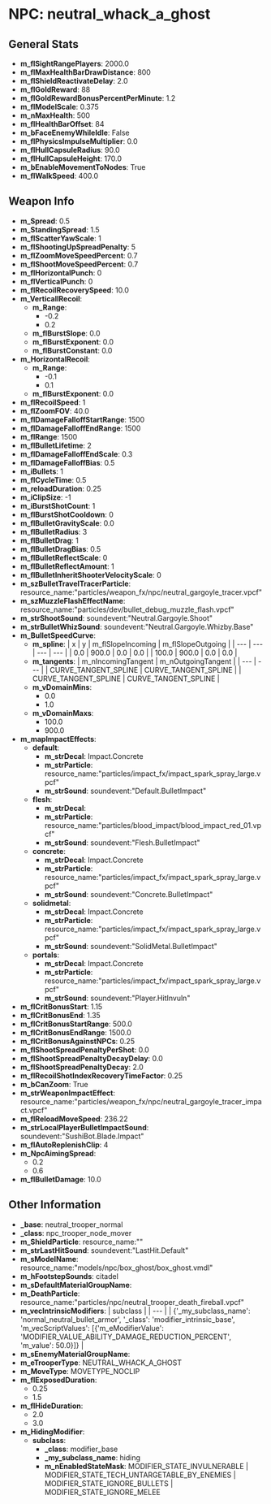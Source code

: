 # NPC: neutral_whack_a_ghost

## General Stats

- **m_flSightRangePlayers**: 2000.0
- **m_flMaxHealthBarDrawDistance**: 800
- **m_flShieldReactivateDelay**: 2.0
- **m_flGoldReward**: 88
- **m_flGoldRewardBonusPercentPerMinute**: 1.2
- **m_flModelScale**: 0.375
- **m_nMaxHealth**: 500
- **m_flHealthBarOffset**: 84
- **m_bFaceEnemyWhileIdle**: False
- **m_flPhysicsImpulseMultiplier**: 0.0
- **m_flHullCapsuleRadius**: 90.0
- **m_flHullCapsuleHeight**: 170.0
- **m_bEnableMovementToNodes**: True
- **m_flWalkSpeed**: 400.0

## Weapon Info

- **m_Spread**: 0.5
- **m_StandingSpread**: 1.5
- **m_flScatterYawScale**: 1
- **m_flShootingUpSpreadPenalty**: 5
- **m_flZoomMoveSpeedPercent**: 0.7
- **m_flShootMoveSpeedPercent**: 0.7
- **m_flHorizontalPunch**: 0
- **m_flVerticalPunch**: 0
- **m_flRecoilRecoverySpeed**: 10.0
- **m_VerticallRecoil**:
  - **m_Range**:
    - -0.2
    - 0.2
  - **m_flBurstSlope**: 0.0
  - **m_flBurstExponent**: 0.0
  - **m_flBurstConstant**: 0.0
- **m_HorizontalRecoil**:
  - **m_Range**:
    - -0.1
    - 0.1
  - **m_flBurstExponent**: 0.0
- **m_flRecoilSpeed**: 1
- **m_flZoomFOV**: 40.0
- **m_flDamageFalloffStartRange**: 1500
- **m_flDamageFalloffEndRange**: 1500
- **m_flRange**: 1500
- **m_flBulletLifetime**: 2
- **m_flDamageFalloffEndScale**: 0.3
- **m_flDamageFalloffBias**: 0.5
- **m_iBullets**: 1
- **m_flCycleTime**: 0.5
- **m_reloadDuration**: 0.25
- **m_iClipSize**: -1
- **m_iBurstShotCount**: 1
- **m_flBurstShotCooldown**: 0
- **m_flBulletGravityScale**: 0.0
- **m_flBulletRadius**: 3
- **m_flBulletDrag**: 1
- **m_flBulletDragBias**: 0.5
- **m_flBulletReflectScale**: 0
- **m_flBulletReflectAmount**: 1
- **m_flBulletInheritShooterVelocityScale**: 0
- **m_szBulletTravelTracerParticle**: resource_name:"particles/weapon_fx/npc/neutral_gargoyle_tracer.vpcf"
- **m_szMuzzleFlashEffectName**: resource_name:"particles/dev/bullet_debug_muzzle_flash.vpcf"
- **m_strShootSound**: soundevent:"Neutral.Gargoyle.Shoot"
- **m_strBulletWhizSound**: soundevent:"Neutral.Gargoyle.Whizby.Base"
- **m_BulletSpeedCurve**:
  - **m_spline**:
    | x | y | m_flSlopeIncoming | m_flSlopeOutgoing |
    | --- | --- | --- | --- |
    | 0.0 | 900.0 | 0.0 | 0.0 |
    | 100.0 | 900.0 | 0.0 | 0.0 |
  - **m_tangents**:
    | m_nIncomingTangent | m_nOutgoingTangent |
    | --- | --- |
    | CURVE_TANGENT_SPLINE | CURVE_TANGENT_SPLINE |
    | CURVE_TANGENT_SPLINE | CURVE_TANGENT_SPLINE |
  - **m_vDomainMins**:
    - 0.0
    - 1.0
  - **m_vDomainMaxs**:
    - 100.0
    - 900.0
- **m_mapImpactEffects**:
  - **default**:
    - **m_strDecal**: Impact.Concrete
    - **m_strParticle**: resource_name:"particles/impact_fx/impact_spark_spray_large.vpcf"
    - **m_strSound**: soundevent:"Default.BulletImpact"
  - **flesh**:
    - **m_strDecal**: 
    - **m_strParticle**: resource_name:"particles/blood_impact/blood_impact_red_01.vpcf"
    - **m_strSound**: soundevent:"Flesh.BulletImpact"
  - **concrete**:
    - **m_strDecal**: Impact.Concrete
    - **m_strParticle**: resource_name:"particles/impact_fx/impact_spark_spray_large.vpcf"
    - **m_strSound**: soundevent:"Concrete.BulletImpact"
  - **solidmetal**:
    - **m_strDecal**: Impact.Concrete
    - **m_strParticle**: resource_name:"particles/impact_fx/impact_spark_spray_large.vpcf"
    - **m_strSound**: soundevent:"SolidMetal.BulletImpact"
  - **portals**:
    - **m_strDecal**: Impact.Concrete
    - **m_strParticle**: resource_name:"particles/impact_fx/impact_spark_spray_large.vpcf"
    - **m_strSound**: soundevent:"Player.HitInvuln"
- **m_flCritBonusStart**: 1.15
- **m_flCritBonusEnd**: 1.35
- **m_flCritBonusStartRange**: 500.0
- **m_flCritBonusEndRange**: 1500.0
- **m_flCritBonusAgainstNPCs**: 0.25
- **m_flShootSpreadPenaltyPerShot**: 0.0
- **m_flShootSpreadPenaltyDecayDelay**: 0.0
- **m_flShootSpreadPenaltyDecay**: 2.0
- **m_flRecoilShotIndexRecoveryTimeFactor**: 0.25
- **m_bCanZoom**: True
- **m_strWeaponImpactEffect**: resource_name:"particles/weapon_fx/npc/neutral_gargoyle_tracer_impact.vpcf"
- **m_flReloadMoveSpeed**: 236.22
- **m_strLocalPlayerBulletImpactSound**: soundevent:"SushiBot.Blade.Impact"
- **m_flAutoReplenishClip**: 4
- **m_NpcAimingSpread**:
  - 0.2
  - 0.6
- **m_flBulletDamage**: 10.0

## Other Information

- **_base**: neutral_trooper_normal
- **_class**: npc_trooper_node_mover
- **m_ShieldParticle**: resource_name:""
- **m_strLastHitSound**: soundevent:"LastHit.Default"
- **m_sModelName**: resource_name:"models/npc/box_ghost/box_ghost.vmdl"
- **m_hFootstepSounds**: citadel
- **m_sDefaultMaterialGroupName**: 
- **m_DeathParticle**: resource_name:"particles/npc/neutral_trooper_death_fireball.vpcf"
- **m_vecIntrinsicModifiers**:
  | subclass |
  | --- |
  | {'_my_subclass_name': 'normal_neutral_bullet_armor', '_class': 'modifier_intrinsic_base', 'm_vecScriptValues': [{'m_eModifierValue': 'MODIFIER_VALUE_ABILITY_DAMAGE_REDUCTION_PERCENT', 'm_value': 50.0}]} |
- **m_sEnemyMaterialGroupName**: 
- **m_eTrooperType**: NEUTRAL_WHACK_A_GHOST
- **m_MoveType**: MOVETYPE_NOCLIP
- **m_flExposedDuration**:
  - 0.25
  - 1.5
- **m_flHideDuration**:
  - 2.0
  - 3.0
- **m_HidingModifier**:
  - **subclass**:
    - **_class**: modifier_base
    - **_my_subclass_name**: hiding
    - **m_nEnabledStateMask**: MODIFIER_STATE_INVULNERABLE | MODIFIER_STATE_TECH_UNTARGETABLE_BY_ENEMIES | MODIFIER_STATE_IGNORE_BULLETS | MODIFIER_STATE_IGNORE_MELEE
